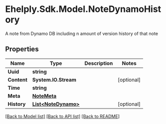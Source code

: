 # Ehelply.Sdk.Model.NoteDynamoHistory
A note from Dynamo DB including n amount of version history of that note

## Properties

Name | Type | Description | Notes
------------ | ------------- | ------------- | -------------
**Uuid** | **string** |  | 
**Content** | **System.IO.Stream** |  | [optional] 
**Time** | **string** |  | 
**Meta** | [**NoteMeta**](NoteMeta.md) |  | 
**History** | [**List&lt;NoteDynamo&gt;**](NoteDynamo.md) |  | [optional] 

[[Back to Model list]](../README.md#documentation-for-models) [[Back to API list]](../README.md#documentation-for-api-endpoints) [[Back to README]](../README.md)

